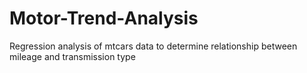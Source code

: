 # Motor-Trend-Analysis
Regression analysis of mtcars data to determine relationship between mileage and transmission type

